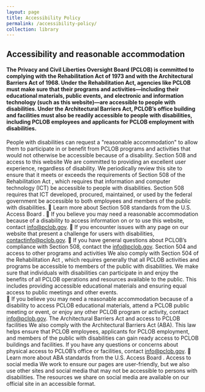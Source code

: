 ```yaml
---
layout: page
title: Accessibility Policy
permalink: /accessibility-policy/
collection: library
---
```


## Accessibility and reasonable accommodation


#### The Privacy and Civil Liberties Oversight Board (PCLOB) is committed to complying with the Rehabilitation Act of 1973 and with the Architectural Barriers Act of 1968. Under the Rehabilitation Act, agencies like PCLOB must make sure that their programs and activities—including their educational materials, public events, and electronic and information technology (such as this website)—are accessible to people with disabilities. Under the Architectural Barriers Act, PCLOB’s office building and facilities must also be readily accessible to people with disabilities, including PCLOB employees and applicants for PCLOB employment with disabilities.


People with disabilities can request a "reasonable accommodation" to allow them to participate in or benefit from PCLOB programs and activities that would not otherwise be accessible because of a disability. 
Section 508 and access to this website
We are committed to providing an excellent user experience, regardless of disability. We periodically review this site to ensure that it meets or exceeds the requirements of Section 508 of the Rehabilitation Act , which requires that information and computer technology (ICT) be accessible to people with disabilities. Section 508 requires that ICT developed, procured, maintained, or used by the federal government be accessible to both employees and members of the public with disabilities. 
	Learn more about Section 508 standards from the U.S. Access Board .
	If you believe you may need a reasonable accommodation because of a disability to access information on or to use this website, contact info@pclob.gov.
	If you encounter issues with any page on our website that present a challenge for users with disabilities, contactinfo@pclob.gov. 
	If you have general questions about PCLOB’s compliance with Section 508, contact the info@pclob.gov.
Section 504 and access to other programs and activities
We also comply with Section 504 of the Rehabilitation Act , which requires generally that all PCLOB activities and programs be accessible to members of the public with disabilities. We make sure that individuals with disabilities can participate in and enjoy the benefits of all PCLOB operations and resources available to the public. This includes providing accessible educational materials and ensuring equal access to public meetings and other events.   
	If you believe you may need a reasonable accommodation because of a disability to access PCLOB educational materials, attend a PCLOB public meeting or event, or enjoy any other PCLOB program or activity, contact info@pclob.gov. 
The Architectural Barriers Act and access to PCLOB facilities
We also comply with the Architectural Barriers Act  (ABA). This law helps ensure that PCLOB employees, applicants for PCLOB employment, and members of the public with disabilities can gain ready access to PCLOB buildings and facilities. 
If you have any questions or concerns about physical access to PCLOB’s office or facilities, contact info@pclob.gov. 
	Learn more about ABA standards from the U.S. Access Board .
Access to social media
We work to ensure our pages are user-friendly, but we also use other sites and social media that may not be accessible to persons with disabilities. The resources we share on social media are available on our official site in an accessible format.

